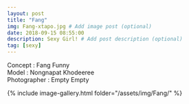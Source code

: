 ```yaml
---
layout: post
title: "Fang"
img: Fang-xtapo.jpg # Add image post (optional)
date: 2018-09-15 08:55:00
description: Sexy Girl! # Add post description (optional)
tag: [sexy]
---
```

Concept : Fang Funny  
Model : Nongnapat Khodeeree  
Photographer : Empty Empty     


{% include image-gallery.html folder="/assets/img/Fang/" %}
